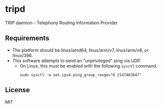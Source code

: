 # tripd

TRIP daemon - Telephony Routing Information Provider

## Requirements

* The platform should be linux/amd64, linux/arm/v7, linux/arm/v8, or linux/386.
* This software attempts to send an "unprivileged" ping via UDP.
    * On Linux, this must be enabled with the following `sysctl` command.
        ```
        sudo sysctl -w net.ipv4.ping_group_range="0 2147483647"
        ```

## License

MIT